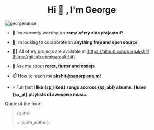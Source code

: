 <h1 align="center">Hi 👋 , I'm George</h1>
<p align="left"> <img src="https://komarev.com/ghpvc/?username=georgenance" alt="georgenance" /> </p>

- 🔭 I’m currently working on **some of my side projects :P**

- 👯 I’m looking to collaborate on **anything free and open source**

- 👨‍💻 All of my projects are available at [https://github.com/gargakshit](https://github.com/gargakshit)

- 💬 Ask me about **react, flutter and nodejs**

- 📫 How to reach me **akshit@paperplane.ml**

- ⚡ Fun fact **I like {sp_liked} songs accross {sp_abl} albums. I have {sp_pl} playlists of awesome music.**

Quote of the hour:

> {qoth}
> 
> ~ {qoth_author}
